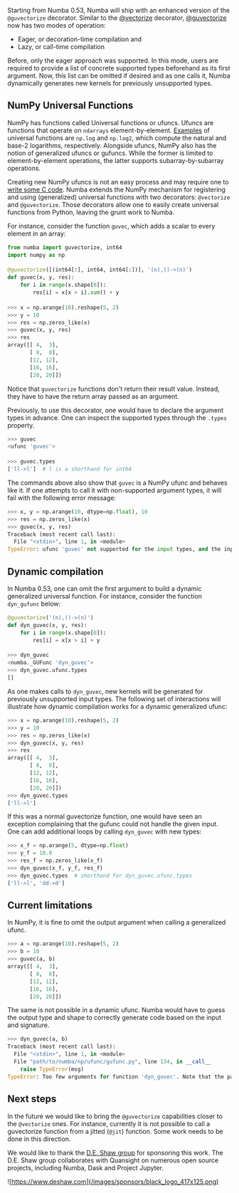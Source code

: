 <!--
.. title: Enhancements to Numba's guvectorize decorator
.. slug: enhancements-to-the-guvectorize-decorator
.. date: 2021-01-20 08:00:00 UTC-00:00
.. author: Guilherme Leobas
.. tags: Labs, Numba
.. category:
.. link:
.. description:
.. type: text
-->

Starting from Numba 0.53, Numba will ship with an enhanced version of the `@guvectorize` decorator. Similar to the [@vectorize](https://numba.pydata.org/numba-doc/dev/user/vectorize.html#the-vectorize-decorator) decorator, [@guvectorize](https://numba.pydata.org/numba-doc/dev/user/vectorize.html#the-guvectorize-decorator) now has two modes of operation: 

- Eager, or decoration-time compilation and
- Lazy, or call-time compilation

Before, only the eager approach was supported. In this mode, users are required to provide a list of concrete supported types beforehand as its first argument. Now, this list can be omitted if desired and as one calls it, Numba dynamically generates new kernels for previously unsupported types.

<!-- TEASER_END -->

## NumPy Universal Functions

NumPy has functions called Universal functions or ufuncs. Ufuncs are functions that operate on `ndarrays` element-by-element. [Examples](https://numpy.org/doc/stable/reference/ufuncs.html#available-ufuncs) of universal functions are `np.log` and `np.log2`, which compute the natural and base-2 logarithms, respectively. Alongside ufuncs, NumPy also has the notion of generalized ufuncs or gufuncs. While the former is limited to element-by-element operations, the latter supports subarray-by-subarray operations.

Creating new NumPy ufuncs is not an easy process and may require one to [write some C code](https://numpy.org/doc/stable/user/c-info.ufunc-tutorial.html). Numba extends the NumPy mechanism for registering and using (generalized) universal functions with two decorators: `@vectorize` and `@guvectorize`. Those decorators allow one to easily create universal functions from Python, leaving the grunt work to Numba. 

For instance, consider the function `guvec`, which adds a scalar to every element in an array:

```python
from numba import guvectorize, int64
import numpy as np

@guvectorize([(int64[:], int64, int64[:])], '(n),()->(n)')
def guvec(x, y, res):
    for i in range(x.shape[0]):
        res[i] = x[x > i].sum() + y

>>> x = np.arange(10).reshape(5, 2)
>>> y = 10
>>> res = np.zeros_like(x)
>>> guvec(x, y, res)
>>> res
array([[ 4,  3],
       [ 8,  8],
       [12, 12],
       [16, 16],
       [20, 20]])
```

Notice that `guvectorize` functions don't return their result value. Instead, they have to have the return array passed as an argument.

Previously, to use this decorator, one would have to declare the argument types in advance. One can inspect the supported types through the `.types` property.

```python
>>> guvec
<ufunc 'guvec'>

>>> guvec.types
['ll->l']  # l is a shorthand for int64
```

The commands above also show that `guvec` is a NumPy ufunc and behaves like it. If one attempts to call it with non-supported argument types, it will fail with the following error message:

```python
>>> x, y = np.arange(10, dtype=np.float), 10
>>> res = np.zeros_like(x)
>>> guvec(x, y, res)
Traceback (most recent call last):
  File "<stdin>", line 1, in <module>
TypeError: ufunc 'guvec' not supported for the input types, and the inputs could not be safely coerced to any supported types according to the casting rule ''safe''
```

## Dynamic compilation

In Numba 0.53, one can omit the first argument to build a dynamic generalized universal function. For instance, consider the function `dyn_gufunc` below:

```python
@guvectorize('(n),()->(n)')
def dyn_guvec(x, y, res):
    for i in range(x.shape[0]):
        res[i] = x[x > i] + y

>>> dyn_guvec
<numba._GUFunc 'dyn_guvec'>
>>> dyn_guvec.ufunc.types
[]
```

As one makes calls to `dyn_guvec`, new kernels will be generated for previously unsupported input types. The following set of interactions will illustrate how dynamic compilation works for a dynamic generalized ufunc:

```python
>>> x = np.arange(10).reshape(5, 2)
>>> y = 10
>>> res = np.zeros_like(x)
>>> dyn_guvec(x, y, res)
>>> res
array([[ 4,  3],
       [ 8,  8],
       [12, 12],
       [16, 16],
       [20, 20]])
>>> dyn_guvec.types
['ll->l']
```

If this was a normal guvectorize function, one would have seen an exception complaining that the gufunc could not handle the given input. One can add additional loops by calling `dyn_guvec` with new types:

```python
>>> x_f = np.arange(5, dtype=np.float)
>>> y_f = 10.0
>>> res_f = np.zeros_like(x_f)
>>> dyn_guvec(x_f, y_f, res_f)
>>> dyn_guvec.types  # shorthand for dyn_guvec.ufunc.types
['ll->l', 'dd->d']
```

## Current limitations

In NumPy, it is fine to omit the output argument when calling a generalized ufunc.

```python
>>> a = np.arange(10).reshape(5, 2)
>>> b = 10
>>> guvec(a, b)
array([[ 4,  3],
       [ 8,  8],
       [12, 12],
       [16, 16],
       [20, 20]])
```

The same is not possible in a dynamic ufunc. Numba would have to guess the output type and shape to correctly generate code based on the input and signature.

```python
>>> dyn_guvec(a, b)
Traceback (most recent call last):
  File "<stdin>", line 1, in <module>
  File "path/to/numba/np/ufunc/gufunc.py", line 134, in __call__
    raise TypeError(msg)
TypeError: Too few arguments for function 'dyn_guvec'. Note that the pattern `out = gufunc(Arg1, Arg2, ..., ArgN)` is not allowed. Use `gufunc(Arg1, Arg2, ..., ArgN, out) instead.
```

## Next steps

In the future we would like to bring the `@guvectorize` capabilities closer to the `@vectorize` ones. For instance, currently it is not possible to call a guvectorize function from a jitted (`@jit`) function. Some work needs to be done in this direction.

We would like to thank the [D.E. Shaw group](https://www.deshaw.com/) for sponsoring this work. The D.E. Shaw group collaborates with Quansight on numerous open source projects, including Numba, Dask and Project Jupyter.

![https://www.deshaw.com](/images/sponsors/black_logo_417x125.png)
